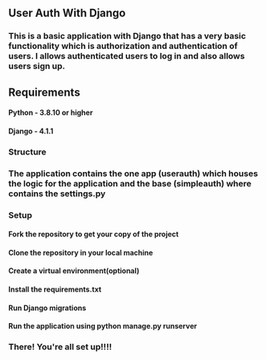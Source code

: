 ## User Auth With Django

### This is a basic application with Django that has a very basic functionality which is authorization and authentication of users. I allows authenticated users to log in and also allows users sign up.

## Requirements
#### Python - 3.8.10 or higher
#### Django - 4.1.1

### Structure
### The application contains the one app (userauth) which houses the logic for the application and the base (simpleauth) where contains the settings.py

### Setup
#### Fork the repository to get your copy of the project
#### Clone the repository in your local machine
#### Create a virtual environment(optional)
#### Install the requirements.txt
#### Run Django migrations
#### Run the application using python manage.py runserver

### There! You're all set up!!!!
